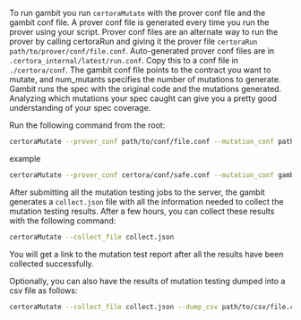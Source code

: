 To run gambit you run `certoraMutate` with the prover conf file and the gambit conf file. A prover conf file is generated every time you run the prover using your script. Prover conf files are an alternate way to run the prover by calling certoraRun and giving it the prover file `certoraRun path/to/prover/conf/file.conf`. Auto-generated prover conf files are in `.certora_internal/latest/run.conf`. Copy this to a conf file in `./certora/conf`. The gambit conf file points to the contract you want to mutate, and num_mutants specifies the number of mutations to generate. Gambit runs the spec with the original code and the mutations generated. Analyzing which mutations your spec caught can give you a pretty good understanding of your spec coverage.

Run the following command from the root:

```bash
certoraMutate --prover_conf path/to/conf/file.conf --mutation_conf path/to/gambit/file.conf
```

example

```bash
certoraMutate --prover_conf certora/conf/safe.conf --mutation_conf gambit.conf
```

After submitting all the mutation testing jobs to the server, the gambit generates a `collect.json` file with all the information needed to collect the mutation testing results. After a few hours, you can collect these results with the following command:

```bash
certoraMutate --collect_file collect.json
```

You will get a link to the mutation test report after all the results have been collected successfully.

Optionally, you can also have the results of mutation testing dumped into a csv file as follows:

```bash
certoraMutate --collect_file collect.json --dump_csv path/to/csv/file.csv
```
